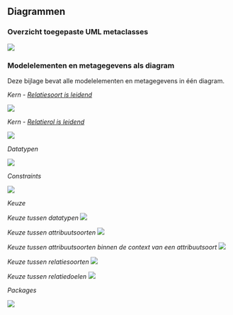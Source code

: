 ## Diagrammen

### Overzicht toegepaste UML metaclasses
 
![](media/OverzichtToegepasteUMLmetaclasses.png)


### Modelelementen en metagegevens als diagram

Deze bijlage bevat alle modelelementen en metagegevens in één diagram.

*Kern - [Relatiesoort is leidend](#relatiesoort-leidend-alternatief-1)*

![](media/KernMetMetagegevens_Alt1.png)
 
  
  
 
*Kern - [Relatierol is leidend](#relatierol-is-leidend-alternatief-2)*

![](media/KernMetMetagegevens_Alt2.png)
 
  
  
*Datatypen*

![](media/DatatypenMetMetagegevens.png)
 
 
 
*Constraints*

![](media/ConstraintsMetMetagegevens.png)

*Keuze*

*Keuze tussen datatypen*
![](media/KeuzeDatatype1metMeta.png)


*Keuze tussen attribuutsoorten*
![](media/KeuzeAttribuutsoort2metMetaUML.png)


*Keuze tussen attribuutsoorten binnen de context van een attribuutsoort*
![](media/KeuzeAttribuutsoort3metMetaUML.png)


*Keuze tussen relatiesoorten*
![](media/KeuzeRelatiesoort4metMeta.png)


*Keuze tussen relatiedoelen*
![](media/KeuzeRelatiedoel5metMetaUML.png)
 
 
 


*Packages*

![](media/PackagesMetMetagegevens.png)
